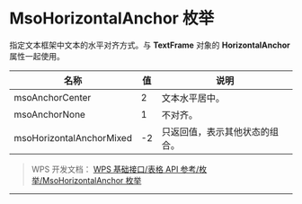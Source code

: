 # MsoHorizontalAnchor 枚举

指定文本框架中文本的水平对齐方式。与 **TextFrame** 对象的 **HorizontalAnchor** 属性一起使用。

| 名称                     | 值  | 说明                           |
|--------------------------|-----|--------------------------------|
| msoAnchorCenter          | 2   | 文本水平居中。                 |
| msoAnchorNone            | 1   | 不对齐。                       |
| msoHorizontalAnchorMixed | -2  | 只返回值，表示其他状态的组合。 |

> WPS 开发文档： [WPS 基础接口/表格 API 参考/枚举/MsoHorizontalAnchor 枚举](https://qn.cache.wpscdn.cn/encs/doc/office_v19/topics/WPS%20%E5%9F%BA%E7%A1%80%E6%8E%A5%E5%8F%A3/%E8%A1%A8%E6%A0%BC%20API%20%E5%8F%82%E8%80%83/%E6%9E%9A%E4%B8%BE/MsoHorizontalAnchor%20%E6%9E%9A%E4%B8%BE.html)

------------------------------------------------------------------------
